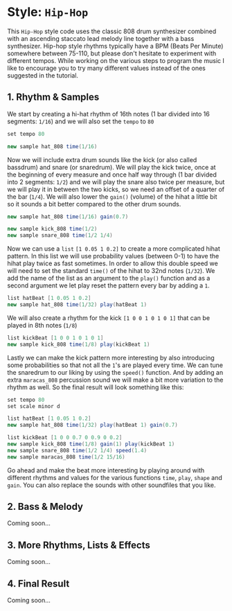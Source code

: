 
# Style: `Hip-Hop`

This `Hip-Hop` style code uses the classic 808 drum synthesizer combined with an ascending staccato lead melody line together with a bass synthesizer. Hip-hop style rhythms typically have a BPM (Beats Per Minute) somewhere between 75-110, but please don't hesitate to experiment with different tempos. While working on the various steps to program the music I like to encourage you to try many different values instead of the ones suggested in the tutorial.

## 1. Rhythm & Samples

We start by creating a hi-hat rhythm of 16th notes (1 bar divided into 16 segments: `1/16`) and we will also set the `tempo` to `80`

```java
set tempo 80

new sample hat_808 time(1/16)
```

Now we will include extra drum sounds like the kick (or also called bassdrum) and snare (or snaredrum). We will play the kick twice, once at the beginning of every measure and once half way through (1 bar divided into 2 segments: `1/2`) and we will play the snare also twice per measure, but we will play it in between the two kicks, so we need an offset of a quarter of the bar (`1/4`). We will also lower the `gain()` (volume) of the hihat a little bit so it sounds a bit better compared to the other drum sounds.

```java
new sample hat_808 time(1/16) gain(0.7)

new sample kick_808 time(1/2)
new sample snare_808 time(1/2 1/4)
```

Now we can use a `list` `[1 0.05 1 0.2]` to create a more complicated hihat pattern. In this list we will use probability values (between 0-1) to have the hihat play twice as fast sometimes. In order to allow this double speed we will need to set the standard `time()` of the hihat to 32nd notes (`1/32`). We add the name of the list as an argument to the `play()` function and as a second argument we let play reset the pattern every bar by adding a `1`. 

```java
list hatBeat [1 0.05 1 0.2]
new sample hat_808 time(1/32) play(hatBeat 1)
```

We will also create a rhythm for the kick `[1 0 0 1 0 1 0 1]` that can be played in 8th notes (`1/8`)

```java
list kickBeat [1 0 0 1 0 1 0 1]
new sample kick_808 time(1/8) play(kickBeat 1)
```

Lastly we can make the kick pattern more interesting by also introducing some probabilities so that not all the `1`'s are played every time. We can tune the snaredrum to our liking by using the `speed()` function. And by adding an extra `maracas_808` percussion sound we will make a bit more variation to the rhythm as well. So the final result will look something like this:

```java
set tempo 80  
set scale minor d

list hatBeat [1 0.05 1 0.2]
new sample hat_808 time(1/32) play(hatBeat 1) gain(0.7)

list kickBeat [1 0 0 0.7 0 0.9 0 0.2]
new sample kick_808 time(1/8) gain(1) play(kickBeat 1)
new sample snare_808 time(1/2 1/4) speed(1.4)
new sample maracas_808 time(1/2 15/16)
```

Go ahead and make the beat more interesting by playing around with different rhythms and values for the various functions `time`, `play`, `shape` and `gain`. You can also replace the sounds with other soundfiles that you like.

## 2. Bass & Melody

Coming soon...

## 3. More Rhythms, Lists & Effects

Coming soon...

## 4. Final Result

Coming soon...
